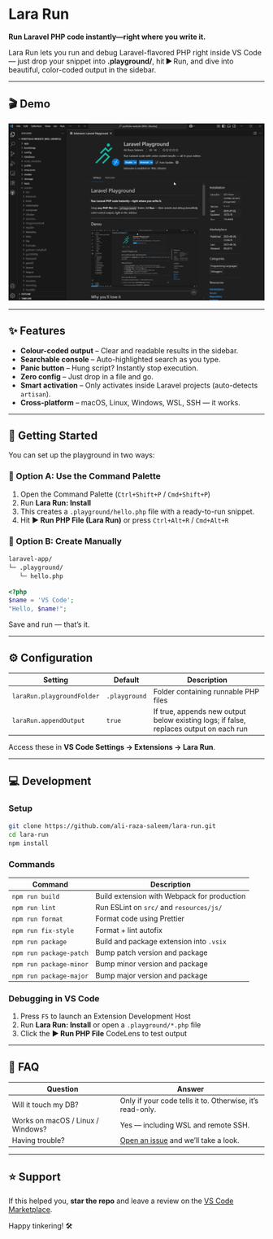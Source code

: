 # Lara Run

**Run Laravel PHP code instantly—right where you write it.**

Lara Run lets you run and debug Laravel-flavored PHP right inside VS Code — just drop your snippet into **.playground/**, hit ▶ Run, and dive into beautiful, color-coded output in the sidebar.

---

## 🎬 Demo

![Demo](https://raw.githubusercontent.com/ali-raza-saleem/lara-run/master/demo/setup.gif)

---

## ✨ Features

* **Colour-coded output** – Clear and readable results in the sidebar.
* **Searchable console** – Auto-highlighted search as you type.
* **Panic button** – Hung script? Instantly stop execution.
* **Zero config** – Just drop in a file and go.
* **Smart activation** – Only activates inside Laravel projects (auto-detects `artisan`).
* **Cross-platform** – macOS, Linux, Windows, WSL, SSH — it works.

---

## 🚀 Getting Started

You can set up the playground in two ways:

### 🔧 Option A: Use the Command Palette

1. Open the Command Palette (`Ctrl+Shift+P` / `Cmd+Shift+P`)
2. Run **Lara Run: Install**
3. This creates a `.playground/hello.php` file with a ready-to-run snippet.
4. Hit **▶ Run PHP File (Lara Run)** or press `Ctrl+Alt+R` / `Cmd+Alt+R`

### 📁 Option B: Create Manually

```bash
laravel-app/
└─ .playground/
   └─ hello.php
```

```php
<?php
$name = 'VS Code';
"Hello, $name!";
```

Save and run — that’s it.

---

## ⚙️ Configuration

| Setting                              | Default       | Description                                                                            |
| ------------------------------------ | ------------- | -------------------------------------------------------------------------------------- |
| `laraRun.playgroundFolder` | `.playground` | Folder containing runnable PHP files                                                   |
| `laraRun.appendOutput`     | `true`        | If true, appends new output below existing logs; if false, replaces output on each run |

Access these in **VS Code Settings → Extensions → Lara Run**.

---

## 💻 Development

### Setup

```bash
git clone https://github.com/ali-raza-saleem/lara-run.git
cd lara-run
npm install
```

### Commands

| Command                 | Description                                 |
| ----------------------- | ------------------------------------------- |
| `npm run build`         | Build extension with Webpack for production |
| `npm run lint`          | Run ESLint on `src/` and `resources/js/`    |
| `npm run format`        | Format code using Prettier                  |
| `npm run fix-style`     | Format + lint autofix                       |
| `npm run package`       | Build and package extension into `.vsix`    |
| `npm run package-patch` | Bump patch version and package              |
| `npm run package-minor` | Bump minor version and package              |
| `npm run package-major` | Bump major version and package              |

### Debugging in VS Code

1. Press `F5` to launch an Extension Development Host
2. Run **Lara Run: Install** or open a `.playground/*.php` file
3. Click the **▶ Run PHP File** CodeLens to test output

---

## 💬 FAQ

| Question                          | Answer                                                                                               |
| --------------------------------- | ---------------------------------------------------------------------------------------------------- |
| Will it touch my DB?              | Only if your code tells it to. Otherwise, it’s read-only.                                            |
| Works on macOS / Linux / Windows? | Yes — including WSL and remote SSH.                                                                  |
| Having trouble?                   | [Open an issue](https://github.com/ali-raza-saleem/lara-run/issues) and we’ll take a look. |

---

## ⭐ Support

If this helped you, **star the repo** and leave a review on the [VS Code Marketplace](https://marketplace.visualstudio.com/items?itemName=ali-raza-saleem.lara-run&ssr=false#review-details).

Happy tinkering! 🛠️
